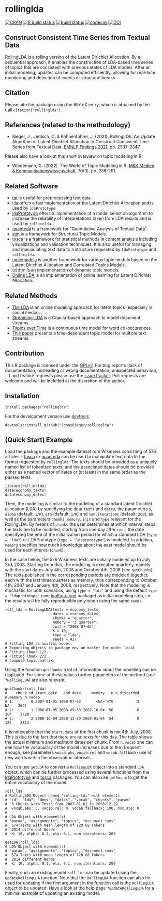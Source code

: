 # rollinglda
[![CRAN](https://www.r-pkg.org/badges/version/rollinglda)](https://cran.r-project.org/package=rollinglda)
[![R build status](https://github.com/JonasRieger/rollinglda/workflows/R-CMD-check/badge.svg)](https://github.com/JonasRieger/rollinglda/actions)
[![Build status](https://ci.appveyor.com/api/projects/status/88s2flwd8o4b067k?svg=true)](https://ci.appveyor.com/project/JonasRieger/rollinglda)
[![codecov](https://codecov.io/gh/JonasRieger/rollinglda/branch/main/graph/badge.svg?token=6BM1Z3A2D8)](https://app.codecov.io/gh/JonasRieger/rollinglda)
[![DOI](https://zenodo.org/badge/392967136.svg)](https://zenodo.org/badge/latestdoi/392967136)

## Construct Consistent Time Series from Textual Data
RollingLDA is a rolling version of the Latent Dirichlet Allocation. By a sequential approach, it enables the construction of LDA-based time series of topics that are consistent with previous states of LDA models. After an initial modeling, updates can be computed efficiently, allowing for real-time monitoring and detection of events or structural breaks.

## Citation
Please cite the package using the BibTeX entry, which is obtained by the call ``citation("rollinglda")``.

## References (related to the methodology)
* Rieger, J., Jentsch, C. & Rahnenführer, J. (2021). RollingLDA: An Update Algorithm of Latent Dirichlet Allocation to Construct Consistent Time Series from Textual Data. [EMNLP Findings 2021](https://doi.org/10.18653/v1/2021.findings-emnlp.201), pp. 2337–2347.

Please also have a look at this short overview on topic modeling in R:
* Wiedemann, G. (2022). The World of Topic Modeling in R. [M&K Medien & Kommunikationswissenschaft](https://doi.org/10.5771/1615-634X-2022-3-286), 70(3), pp. 286-291.

## Related Software
* [tm](https://CRAN.R-project.org/package=tm) is useful for preprocessing text data.
* [lda](https://CRAN.R-project.org/package=lda) offers a fast implementation of the Latent Dirichlet Allocation and is used by ``ldaPrototype``.
* [ldaPrototype](https://github.com/JonasRieger/ldaPrototype) offers a implementation of a model selection algorithm to increase the reliability of interpretations taken from LDA results and is used by ``rollinglda``.
* [quanteda](https://quanteda.io/) is a framework for "Quantitative Analysis of Textual Data".
* [stm](https://www.structuraltopicmodel.com/) is a framework for Structural Topic Models.
* [tosca](https://github.com/Docma-TU/tosca) is a framework for statistical methods in content analysis including visualizations and validation techniques. It is also useful for managing and manipulating text data to a structure requested by ``ldaPrototype`` and ``rollinglda``.
* [topicmodels](https://CRAN.R-project.org/package=topicmodels) is another framework for various topic models based on the Latent Dirichlet Allocation and Correlated Topics Models.
* [(c)dtm](https://github.com/blei-lab/dtm) is an implementation of dynamic topic models.
* [Online LDA](https://github.com/blei-lab/onlineldavb) is an implementation of online learning for Latent Dirichlet Allocation.

## Related Methods
* [TM-LDA](https://doi.org/10.1145/2339530.2339552) is an online modeling approach for latent topics (especially in social media).
* [Streaming-LDA](https://doi.org/10.1145/2939672.2939781) is a Copula-based approach to model document streams.
* [Topics over Time](https://doi.org/10.1145/1150402.1150450) is a continuous time model for word co-occurences.
* [This paper](https://doi.org/10.1145/2020408.2020551) presents a time-dependent topic model for multiple text streams.

## Contribution
This R package is licensed under the [GPLv3](https://www.gnu.org/licenses/gpl-3.0.en.html).
For bug reports (lack of documentation, misleading or wrong documentation, unexpected behaviour, ...) and feature requests please use the [issue tracker](https://github.com/JonasRieger/rollinglda/issues).
Pull requests are welcome and will be included at the discretion of the author.

## Installation
```{R}
install.packages("rollinglda")
```
For the development version use [devtools](https://cran.r-project.org/package=devtools):
```{R}
devtools::install_github("JonasRieger/rollinglda")
```

## (Quick Start) Example
Load the package and the example dataset rom Wikinews consisting of 576 articles - [tosca](https://github.com/Docma-TU/tosca) or [quanteda](https://quanteda.io/) can be used to manipulate text data to the format requested by ``rollinglda``: The texts should be provided as a uniquely named list of tokenized texts, and the associated dates should be provided either as a named vector of dates or (at least) in the same order as the passed texts.
```{R}
library(rollinglda)
data(economy_texts)
data(economy_dates)
```
Then, the modeling is similar to the modeling of a standard latent Dirichlet allocation (LDA) by specifying the data ``texts`` and ``dates``, the parameters ``K``, ``alpha`` (default: ``1/K``), ``eta`` (default: ``1/K``) and ``num.iterations`` (default: ``200``), as well as the parameters ``chunks``, ``memory``, ``init`` and ``type`` relevant for the RollingLDA. By means of ``chunks`` the user determines at which interval steps the texts are to be modeled, starting from one day after ``init``, the date specifying the end of the initialization period for which a standard LDA (``type = "lda"``) or LDAPrototype (``type = "ldaprototype"``) is modeled. In addition, ``memory`` specifies how much knowledge about the past model should be used for each interval (``chunk``).

In the case below, the 576 Wikinews texts are initially modeled up to July 3rd, 2008. Starting from that, the modeling is executed quarterly, namely with the start dates July 4th, 2008 and October 4th, 2008 (see ``getChunks``). The texts published in the corresponding periods are modeled together, each with the last three quarters as memory, thus corresponding to October 4th, 2007 and January 4th, 2008, respectively. Note that the modeling is stochastic for both scenarios, using ``type = "lda"`` and using the default ``type = "ldaprototype"`` (see [ldaPrototype](https://github.com/JonasRieger/ldaPrototype) package) as initial modeling step, i.e. the results will be fully reproducible only when using the same ``seeds``.
```{R}
roll_lda = RollingLDA(texts = economy_texts,
                      dates = economy_dates,
                      chunks = "quarter",
                      memory = "3 quarter",
                      init = "2008-07-03",
                      K = 10,
                      type = "lda",
                      seeds = 42)
# Fitting LDA as initial model.
# Exporting objects to package env on master for mode: local
# Fitting Chunk 1/2.
# Fitting Chunk 2/2.
# Compute topic matrix.
```
Using the function ``getChunks`` a lot of information about the modeling can be displayed. For some of these values further parameters of the method (see ``?RollingLDA``) are also relevant.
```{R}
getChunks(roll_lda)
#    chunk.id start.date   end.date     memory   n n.discarded n.memory n.vocab
# 1:        0 2007-01-01 2008-07-03       <NA> 470           2       NA    2691
# 2:        1 2008-07-05 2008-09-30 2007-10-04  50           0      204    2720
# 3:        2 2008-10-04 2008-12-29 2008-01-04  54           0      186    2814
```
It is noticeable that the ``start.date`` of the first chunk is not 4th July, 2008. This is due to the fact that there are no texts for this day. The table shows the actual minimum and maximum dates per chunk. From ``n.vocab`` one can see how the vocabulary of the model increases due to the (frequent enough, see parameters ``vocab.abs``, ``vocab.rel`` and ``vocab.fallback``) use of new words within the observation intervals.

You can use ``getLDA`` to convert a `RollingLDA` object into a standard ``LDA`` object, which can be further processed using several functions from the [ldaPrototype](https://github.com/JonasRieger/ldaPrototype) and [tosca](https://github.com/Docma-TU/tosca) packages. You can also use ``getVocab`` to get the entire vocabulary of the model.
```{R}
roll_lda
# RollingLDA Object named "rolling-lda" with elements
# "id", "lda", "docs", "dates", "vocab", "chunks", "param"
#  3 Chunks with Texts from 2007-01-01 to 2008-12-29
#  vocab.abs: 5, vocab.rel: 0, vocab.fallback: 100, doc.abs: 0
# 
# LDA Object with element(s)
# "param", "assignments", "topics", "document_sums"
#  574 Texts with mean length of 120.68 Tokens
#  2814 different Words
#  K: 10, alpha: 0.1, eta: 0.1, num.iterations: 200

getLDA(roll_lda)
# LDA Object with element(s)
# "param", "assignments", "topics", "document_sums"
#  574 Texts with mean length of 120.68 Tokens
#  2814 different Words
#  K: 10, alpha: 0.1, eta: 0.1, num.iterations: 200
```
Finally, such an existing model ``roll_lda`` can be updated using the ``updateRollingLDA`` function. Note that the ``RollingLDA`` function can also be used for updating if the first argument in the function call is the ``RollingLDA`` object to be updated. Have a look at the help page ``?updateRollingLDA`` for a minimal example of updating an existing model.
